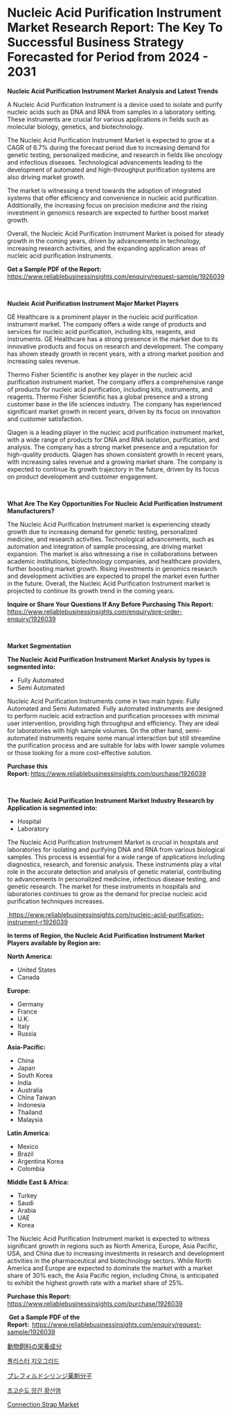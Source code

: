 <p><h1>Nucleic Acid Purification Instrument Market Research Report: The Key To Successful Business Strategy Forecasted for Period from 2024 - 2031</h1></p><p><strong>Nucleic Acid Purification Instrument Market Analysis and Latest Trends</strong></p>
<p><p>A Nucleic Acid Purification Instrument is a device used to isolate and purify nucleic acids such as DNA and RNA from samples in a laboratory setting. These instruments are crucial for various applications in fields such as molecular biology, genetics, and biotechnology.</p><p>The Nucleic Acid Purification Instrument Market is expected to grow at a CAGR of 6.7% during the forecast period due to increasing demand for genetic testing, personalized medicine, and research in fields like oncology and infectious diseases. Technological advancements leading to the development of automated and high-throughput purification systems are also driving market growth.</p><p>The market is witnessing a trend towards the adoption of integrated systems that offer efficiency and convenience in nucleic acid purification. Additionally, the increasing focus on precision medicine and the rising investment in genomics research are expected to further boost market growth.</p><p>Overall, the Nucleic Acid Purification Instrument Market is poised for steady growth in the coming years, driven by advancements in technology, increasing research activities, and the expanding application areas of nucleic acid purification instruments.</p></p>
<p><strong>Get a Sample PDF of the Report:&nbsp;</strong> <a href="https://www.reliablebusinessinsights.com/enquiry/request-sample/1926039">https://www.reliablebusinessinsights.com/enquiry/request-sample/1926039</a></p>
<p>&nbsp;</p>
<p><strong>Nucleic Acid Purification Instrument Major Market Players</strong></p>
<p><p>GE Healthcare is a prominent player in the nucleic acid purification instrument market. The company offers a wide range of products and services for nucleic acid purification, including kits, reagents, and instruments. GE Healthcare has a strong presence in the market due to its innovative products and focus on research and development. The company has shown steady growth in recent years, with a strong market position and increasing sales revenue.</p><p>Thermo Fisher Scientific is another key player in the nucleic acid purification instrument market. The company offers a comprehensive range of products for nucleic acid purification, including kits, instruments, and reagents. Thermo Fisher Scientific has a global presence and a strong customer base in the life sciences industry. The company has experienced significant market growth in recent years, driven by its focus on innovation and customer satisfaction.</p><p>Qiagen is a leading player in the nucleic acid purification instrument market, with a wide range of products for DNA and RNA isolation, purification, and analysis. The company has a strong market presence and a reputation for high-quality products. Qiagen has shown consistent growth in recent years, with increasing sales revenue and a growing market share. The company is expected to continue its growth trajectory in the future, driven by its focus on product development and customer engagement.</p></p>
<p>&nbsp;</p>
<p><strong>What Are The Key Opportunities For Nucleic Acid Purification Instrument Manufacturers?</strong></p>
<p><p>The Nucleic Acid Purification Instrument market is experiencing steady growth due to increasing demand for genetic testing, personalized medicine, and research activities. Technological advancements, such as automation and integration of sample processing, are driving market expansion. The market is also witnessing a rise in collaborations between academic institutions, biotechnology companies, and healthcare providers, further boosting market growth. Rising investments in genomics research and development activities are expected to propel the market even further in the future. Overall, the Nucleic Acid Purification Instrument market is projected to continue its growth trend in the coming years.</p></p>
<p><strong>Inquire or Share Your Questions If Any Before Purchasing This Report:</strong> <a href="https://www.reliablebusinessinsights.com/enquiry/pre-order-enquiry/1926039">https://www.reliablebusinessinsights.com/enquiry/pre-order-enquiry/1926039</a></p>
<p>&nbsp;</p>
<p><strong>Market Segmentation</strong></p>
<p><strong>The Nucleic Acid Purification Instrument Market Analysis by types is segmented into:</strong></p>
<p><ul><li>Fully Automated</li><li>Semi Automated</li></ul></p>
<p><p>Nucleic Acid Purification Instruments come in two main types: Fully Automated and Semi Automated. Fully automated instruments are designed to perform nucleic acid extraction and purification processes with minimal user intervention, providing high throughput and efficiency. They are ideal for laboratories with high sample volumes. On the other hand, semi-automated instruments require some manual interaction but still streamline the purification process and are suitable for labs with lower sample volumes or those looking for a more cost-effective solution.</p></p>
<p><strong>Purchase this Report:&nbsp;</strong><a href="https://www.reliablebusinessinsights.com/purchase/1926039">https://www.reliablebusinessinsights.com/purchase/1926039</a></p>
<p>&nbsp;</p>
<p><strong>The Nucleic Acid Purification Instrument Market Industry Research by Application is segmented into:</strong></p>
<p><ul><li>Hospital</li><li>Laboratory</li></ul></p>
<p><p>The Nucleic Acid Purification Instrument Market is crucial in hospitals and laboratories for isolating and purifying DNA and RNA from various biological samples. This process is essential for a wide range of applications including diagnostics, research, and forensic analysis. These instruments play a vital role in the accurate detection and analysis of genetic material, contributing to advancements in personalized medicine, infectious disease testing, and genetic research. The market for these instruments in hospitals and laboratories continues to grow as the demand for precise nucleic acid purification techniques increases.</p></p>
<p><a href="https://www.reliablebusinessinsights.com/nucleic-acid-purification-instrument-r1926039">&nbsp;https://www.reliablebusinessinsights.com/nucleic-acid-purification-instrument-r1926039</a></p>
<p><strong>In terms of Region, the Nucleic Acid Purification Instrument Market Players available by Region are:</strong></p>
<p>
    <p> <strong> North America: </strong>
        <ul>
            <li>United States</li>
            <li>Canada</li>
        </ul>
        </p> 
    <p> <strong> Europe: </strong>
        <ul>
            <li>Germany</li>
            <li>France</li>
            <li>U.K.</li>
            <li>Italy</li>
            <li>Russia</li>
        </ul>
        </p> 
    <p> <strong> Asia-Pacific: </strong>
        <ul>
            <li>China</li>
            <li>Japan</li>
            <li>South Korea</li>
            <li>India</li>
            <li>Australia</li>
            <li>China Taiwan</li>
            <li>Indonesia</li>
            <li>Thailand</li>
            <li>Malaysia</li>
        </ul>
        </p> 
    <p> <strong> Latin America: </strong>
        <ul>
            <li>Mexico</li>
            <li>Brazil</li>
            <li>Argentina Korea</li>
            <li>Colombia</li>
        </ul>
        </p> 
    <p> <strong> Middle East & Africa: </strong>
        <ul>
            <li>Turkey</li>
            <li>Saudi</li>
            <li>Arabia</li>
            <li>UAE</li>
            <li>Korea</li>
        </ul>
    </p>
    </p>
<p><p>The Nucleic Acid Purification Instrument market is expected to witness significant growth in regions such as North America, Europe, Asia Pacific, USA, and China due to increasing investments in research and development activities in the pharmaceutical and biotechnology sectors. While North America and Europe are expected to dominate the market with a market share of 30% each, the Asia Pacific region, including China, is anticipated to exhibit the highest growth rate with a market share of 25%.</p></p>
<p><strong>Purchase this Report: </strong><a href="https://www.reliablebusinessinsights.com/purchase/1926039">https://www.reliablebusinessinsights.com/purchase/1926039</a></p>
<p>&nbsp;<strong>Get a Sample PDF of the Report:&nbsp;&nbsp;</strong><a href="https://www.reliablebusinessinsights.com/enquiry/request-sample/1926039">https://www.reliablebusinessinsights.com/enquiry/request-sample/1926039</a></p>
<p><strong></strong></p>
<p><p><a href="https://github.com/gfggqjbfys368009/Market-Research-Report-List-2/blob/main/1100404115978.md">動物飼料の栄養成分</a></p><p><a href="https://github.com/mofijurk071/Market-Research-Report-List-1/blob/main/8318749108375.md">폴리스터 지오그리드</a></p><p><a href="https://github.com/vlcostes/Market-Research-Report-List-2/blob/main/6509583115979.md">プレフィルドシリンジ薬剤分子</a></p><p><a href="https://github.com/kvbohdfy111/Market-Research-Report-List-1/blob/main/7135782122165.md">초고순도 망간 황산염</a></p><p><a href="https://github.com/ockatxef85/Market-Research-Report-List-1/blob/main/connection-strap-market.md">Connection Strap Market</a></p></p>